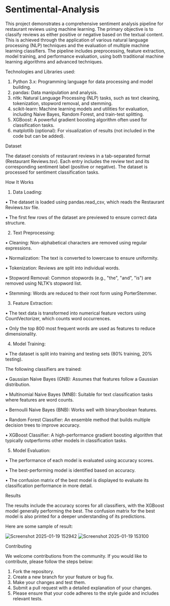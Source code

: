 # Sentimental-Analysis

This project demonstrates a comprehensive sentiment analysis pipeline for restaurant reviews using machine learning. The primary objective is to classify reviews as either positive or negative based on the textual content. This is achieved through the application of various natural language processing (NLP) techniques and the evaluation of multiple machine learning classifiers. The pipeline includes preprocessing, feature extraction, model training, and performance evaluation, using both traditional machine learning algorithms and advanced techniques.

Technologies and Libraries used:

1. Python 3.x: Programming language for data processing and model building.
2. pandas: Data manipulation and analysis.
3. nltk: Natural Language Processing (NLP) tasks, such as text cleaning, tokenization, stopword removal, and stemming.
4. scikit-learn: Machine learning models and utilities for evaluation, including Naive Bayes, Random Forest, and train-test splitting.
5. XGBoost: A powerful gradient boosting algorithm often used for classification tasks.
6. matplotlib (optional): For visualization of results (not included in the code but can be added).

Dataset

The dataset consists of restaurant reviews in a tab-separated format (Restaurant Reviews.tsv). Each entry includes the review text and its corresponding sentiment label (positive or negative). The dataset is processed for sentiment classification tasks.

How It Works

1. Data Loading:

• The dataset is loaded using pandas.read_csv, which reads the Restaurant Reviews.tsv file. 

• The first few rows of the dataset are previewed to ensure correct data structure.

2. Text Preprocessing:

• Cleaning: Non-alphabetical characters are removed using regular expressions. 

• Normalization: The text is converted to lowercase to ensure uniformity. 

• Tokenization: Reviews are split into individual words. 

• Stopword Removal: Common stopwords (e.g., "the", "and", "is") are removed using NLTK’s stopword list. 

• Stemming: Words are reduced to their root form using PorterStemmer.

3. Feature Extraction:

• The text data is transformed into numerical feature vectors using CountVectorizer, which counts word occurrences. 

• Only the top 800 most frequent words are used as features to reduce dimensionality.

4. Model Training:

• The dataset is split into training and testing sets (80% training, 20% testing). 

The following classifiers are trained: 

• Gaussian Naive Bayes (GNB): Assumes that features follow a Gaussian distribution.

• Multinomial Naive Bayes (MNB): Suitable for text classification tasks where features are word counts. 

• Bernoulli Naive Bayes (BNB): Works well with binary/boolean features. 

• Random Forest Classifier: An ensemble method that builds multiple decision trees to improve accuracy. 

• XGBoost Classifier: A high-performance gradient boosting algorithm that typically outperforms other models in classification tasks.

5. Model Evaluation:

• The performance of each model is evaluated using accuracy scores. 

• The best-performing model is identified based on accuracy. 

• The confusion matrix of the best model is displayed to evaluate its classification performance in more detail.

Results

The results include the accuracy scores for all classifiers, with the XGBoost model generally performing the best. The confusion matrix for the best model is also printed for a deeper understanding of its predictions.

Here are some sample of result:

![Screenshot 2025-01-19 152942](https://github.com/user-attachments/assets/69569c99-6493-4b03-a817-fbcfa319dae1)
![Screenshot 2025-01-19 153100](https://github.com/user-attachments/assets/8b30b8b4-4dad-4cb3-9be2-e775138c6daf)

Contributing

We welcome contributions from the community. If you would like to contribute, please follow the steps below:

1. Fork the repository.
2. Create a new branch for your feature or bug fix.
3. Make your changes and test them.
4. Submit a pull request with a detailed explanation of your changes.
5. Please ensure that your code adheres to the style guide and includes relevant tests.

